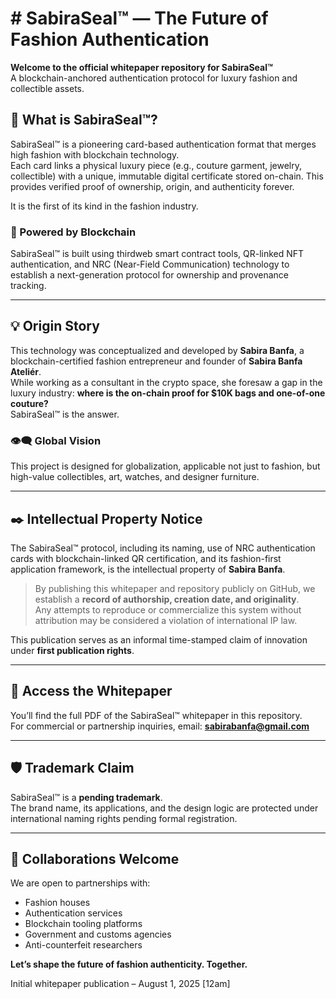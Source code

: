 # # SabiraSeal™ — The Future of Fashion Authentication

**Welcome to the official whitepaper repository for SabiraSeal™**  
A blockchain-anchored authentication protocol for luxury fashion and collectible assets.

## 🧬 What is SabiraSeal™?

SabiraSeal™ is a pioneering card-based authentication format that merges high fashion with blockchain technology.  
Each card links a physical luxury piece (e.g., couture garment, jewelry, collectible) with a unique, immutable digital certificate stored on-chain. This provides verified proof of ownership, origin, and authenticity forever.

It is the first of its kind in the fashion industry.

### 🔐 Powered by Blockchain  
SabiraSeal™ is built using thirdweb smart contract tools, QR-linked NFT authentication, and NRC (Near-Field Communication) technology to establish a next-generation protocol for ownership and provenance tracking.

---

## 💡 Origin Story

This technology was conceptualized and developed by **Sabira Banfa**, a blockchain-certified fashion entrepreneur and founder of **Sabira Banfa Ateliér**.  
While working as a consultant in the crypto space, she foresaw a gap in the luxury industry: **where is the on-chain proof for $10K bags and one-of-one couture?**  
SabiraSeal™ is the answer.

### 👁️‍🗨️ Global Vision  
This project is designed for globalization, applicable not just to fashion, but high-value collectibles, art, watches, and designer furniture.

---

## ✒️ Intellectual Property Notice

The SabiraSeal™ protocol, including its naming, use of NRC authentication cards with blockchain-linked QR certification, and its fashion-first application framework, is the intellectual property of **Sabira Banfa**.

> By publishing this whitepaper and repository publicly on GitHub, we establish a **record of authorship, creation date, and originality**.  
> Any attempts to reproduce or commercialize this system without attribution may be considered a violation of international IP law.

This publication serves as an informal time-stamped claim of innovation under **first publication rights**.

---

## 📄 Access the Whitepaper

You’ll find the full PDF of the SabiraSeal™ whitepaper in this repository.  
For commercial or partnership inquiries, email: **sabirabanfa@gmail.com**

---

## 🛡️ Trademark Claim

SabiraSeal™ is a **pending trademark**.  
The brand name, its applications, and the design logic are protected under international naming rights pending formal registration.

---

## 🤝 Collaborations Welcome  
We are open to partnerships with:

- Fashion houses
- Authentication services
- Blockchain tooling platforms
- Government and customs agencies
- Anti-counterfeit researchers

**Let’s shape the future of fashion authenticity. Together.**

Initial whitepaper publication – August 1, 2025 [12am]